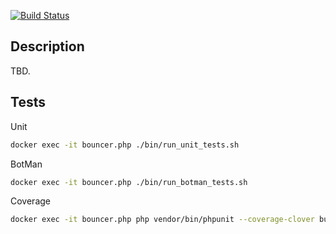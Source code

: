 [![Build Status](https://travis-ci.com/d-lobanov/dev-bouncer.svg?branch=master)](https://travis-ci.com/d-lobanov/dev-bouncer)

## Description
TBD.

## Tests
Unit
```bash
docker exec -it bouncer.php ./bin/run_unit_tests.sh
```

BotMan
```bash
docker exec -it bouncer.php ./bin/run_botman_tests.sh
```
Coverage
```bash
docker exec -it bouncer.php php vendor/bin/phpunit --coverage-clover build/coverage/xml
```


